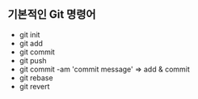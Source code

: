 ## 기본적인 Git 명령어
* git init
* git add
* git commit
* git push
* git commit -am 'commit message' => add & commit
* git rebase
* git revert